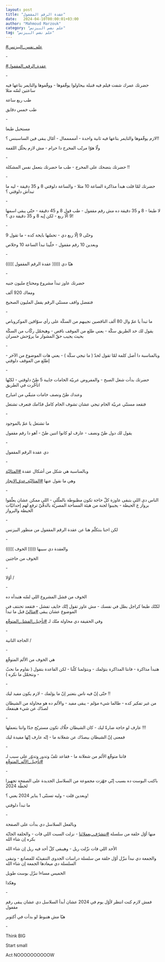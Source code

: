 ```yaml
---
layout: post
title: "عقدة الرقم المقفول"
date:   2024-04-10T00:00:01+03:00
author: "Mahmoud Marzouk"
category: "علم نفس البيزنس"
tag: "علم نفس البيزنس"
---
```



[<u>\#علم\_نفس\_البيزنس</u>](https://www.facebook.com/hashtag/%D8%B9%D9%84%D9%85_%D9%86%D9%81%D8%B3_%D8%A7%D9%84%D8%A8%D9%8A%D8%B2%D9%86%D8%B3?__eep__=6&__cft__%5b0%5d=AZV1pvGteADR2AbR-xPfH_A_dgdLomgpx0FnskhtmTrmNTvNQGcBvwFL_OZwo3QUVAJOhWJjtnaNycoleY3EvhlY55xvZB_8I9ia4ZOuXVCncRmDdVquPUlUhJz56VuZN7d7Zau3ZI0fB8GX-3jmvBh78ldEa2xzYvKyPk6uVkZBuTQJH2wXeE2zBM_sf3ZdDic&__tn__=*NK-R)

\-

[<u>\#عقدة\_الرقم\_المقفول</u>](https://www.facebook.com/hashtag/%D8%B9%D9%82%D8%AF%D8%A9_%D8%A7%D9%84%D8%B1%D9%82%D9%85_%D8%A7%D9%84%D9%85%D9%82%D9%81%D9%88%D9%84?__eep__=6&__cft__%5b0%5d=AZV1pvGteADR2AbR-xPfH_A_dgdLomgpx0FnskhtmTrmNTvNQGcBvwFL_OZwo3QUVAJOhWJjtnaNycoleY3EvhlY55xvZB_8I9ia4ZOuXVCncRmDdVquPUlUhJz56VuZN7d7Zau3ZI0fB8GX-3jmvBh78ldEa2xzYvKyPk6uVkZBuTQJH2wXeE2zBM_sf3ZdDic&__tn__=*NK-R)

\-

حضرتك عمرك شفت فيلم فيه قنبلة بيحاولوا يوقّفوها - ووقّفوها
والتايمر بتاعها فيه ساعتين لسّه مثلا

طب ربع ساعة

طب خمس دقايق

\-

مستحيل طبعا

لازم يوقّفوها والتايمر بتاعها فيه ثانية واحدة -
أمممممال - أمّال يبقى فين الساسبنس ؟!!

ولّا هوّا مرتّب المخرج دا حرام - مش لازم يحلّل اللقمة

\-

حضرتك بتضحك على المخرج - طب ما حضرتك بتعمل نفس
المشكلة !!

\-

حضرتك لمّا قلت هبدأ مذاكرة الساعة 10 مثلا - والساعة
دلوقتي 8 و 35 دقيقة - ليه ما تبدأش دلوقتي ؟

\-

لا طبعا - 8 و 35 دقيقة ده مش رقم مقفول - طب قول 8 و 45
دقيقة - حتّى يبقى اسمها 9 الّا ربع - لكن إيه 8 و 35 دقيقة دي ؟!

\-

وحتّى 9 إلّا ربع دي - تحسّها بايخة كده - ما تقول 9

وبعدين 10 رقم مقفول - خلّينا نبدأ الساعة 10 وخلاص

\-

هيّا دي ((((( عقدة الرقم المقفول )))))

\-

حضرتك عاوز تبدأ مشروع ومحتاج مليون جنيه

ومعاك 920 ألف

فتفضل واقف مستنّي الرقم يقفل المليون الصحيح

\-

ما تبدأ يا عمّ وال 80 ألف الناقصين نجيبهم من السكّة على
رأي سوّاقين الموكروباص

يقول لك خد الطريق سكّة - يعني طلع من الموقف ناقص - وهيحمّل
ركّاب من السكّة بحيث يجيب حقّ المشوار ما يروّحش خسران

\-

وبالمناسبة دا أصل كلمة لمّا تقول لحدّ ( ما تيجي سكّة ) -
يعني هات الموضوع من الآخر - إطلع من الموقف دلوقتي

\-

حضرتك بدأت شغل الصبح - والمفروض عربيّة الخامات جايبة 5 طنّ
دلوقتي - لكنّها اتأخّرت في الطريق

وعندك طنّ ونصف خامات متبقّي من امبارح

فتقعد مستنّي عربيّة الخام تيجي عشان تشوف الخام كامل قدّامك
فتعرف تشتغل

\-

ما تشتغل يا عمّ بالموجود

يقول لك دول طنّ ونصف - عارف لو كانوا اتنين طنّ - آهو دا
رقم مقفول

\-

دي عقدة الرقم المقفول

\-

وبالمناسبة هي شكل من أشكال عقدة
[<u>\#المثاليّة</u>](https://www.facebook.com/hashtag/%D8%A7%D9%84%D9%85%D8%AB%D8%A7%D9%84%D9%8A%D9%91%D8%A9?__eep__=6&__cft__%5b0%5d=AZV1pvGteADR2AbR-xPfH_A_dgdLomgpx0FnskhtmTrmNTvNQGcBvwFL_OZwo3QUVAJOhWJjtnaNycoleY3EvhlY55xvZB_8I9ia4ZOuXVCncRmDdVquPUlUhJz56VuZN7d7Zau3ZI0fB8GX-3jmvBh78ldEa2xzYvKyPk6uVkZBuTQJH2wXeE2zBM_sf3ZdDic&__tn__=*NK-R)

وهي ما نقول عنها
[<u>\#المثاليّة\_عدوّ\_الإنجاز</u>](https://www.facebook.com/hashtag/%D8%A7%D9%84%D9%85%D8%AB%D8%A7%D9%84%D9%8A%D9%91%D8%A9_%D8%B9%D8%AF%D9%88%D9%91_%D8%A7%D9%84%D8%A5%D9%86%D8%AC%D8%A7%D8%B2?__eep__=6&__cft__%5b0%5d=AZV1pvGteADR2AbR-xPfH_A_dgdLomgpx0FnskhtmTrmNTvNQGcBvwFL_OZwo3QUVAJOhWJjtnaNycoleY3EvhlY55xvZB_8I9ia4ZOuXVCncRmDdVquPUlUhJz56VuZN7d7Zau3ZI0fB8GX-3jmvBh78ldEa2xzYvKyPk6uVkZBuTQJH2wXeE2zBM_sf3ZdDic&__tn__=*NK-R)

\-

الناس دي اللي بتبقى عاوزة كلّ حاجة تكون مظبوطة بالملّلي -
اللي ممكن عشان يعلّقوا برواز ع الحيطة - يجيبوا لجنة من هيئة المساحة
المصريّة بالدقّيّ ترفع لهم إحداثيّات الحيطة والبرواز

\-

لكن احنا بنتكلّم هنا عن عقدة الرقم المقفول من منظور
البيزنس

\-

والعقدة دي سببها ((((( الخوف )))))

الخوف من حاجتين

\-

أوّلا /

\-

الخوف من فشل المشروع اللي لسّه هتبدأه ده

لكنّك طبعا كراجل بطل في نفسك - مش عاوز تقول إنّك خايف
تفشل - فتقعد تحنتف في الموضوع عشان يبقى
[<u>\#مثاليّ</u>](https://www.facebook.com/hashtag/%D9%85%D8%AB%D8%A7%D9%84%D9%8A%D9%91?__eep__=6&__cft__%5b0%5d=AZV1pvGteADR2AbR-xPfH_A_dgdLomgpx0FnskhtmTrmNTvNQGcBvwFL_OZwo3QUVAJOhWJjtnaNycoleY3EvhlY55xvZB_8I9ia4ZOuXVCncRmDdVquPUlUhJz56VuZN7d7Zau3ZI0fB8GX-3jmvBh78ldEa2xzYvKyPk6uVkZBuTQJH2wXeE2zBM_sf3ZdDic&__tn__=*NK-R)
قبل ما تبدأ

وفي الحقيقة دي محاولة منّك لـ
[<u>\#تأجيل\_الفشل\_المتوقّع</u>](https://www.facebook.com/hashtag/%D8%AA%D8%A3%D8%AC%D9%8A%D9%84_%D8%A7%D9%84%D9%81%D8%B4%D9%84_%D8%A7%D9%84%D9%85%D8%AA%D9%88%D9%82%D9%91%D8%B9?__eep__=6&__cft__%5b0%5d=AZV1pvGteADR2AbR-xPfH_A_dgdLomgpx0FnskhtmTrmNTvNQGcBvwFL_OZwo3QUVAJOhWJjtnaNycoleY3EvhlY55xvZB_8I9ia4ZOuXVCncRmDdVquPUlUhJz56VuZN7d7Zau3ZI0fB8GX-3jmvBh78ldEa2xzYvKyPk6uVkZBuTQJH2wXeE2zBM_sf3ZdDic&__tn__=*NK-R)

\-

الحاجة التانية /

\-

هي الخوف من الألم المتوقّع

هتبدأ مذاكرة - فانتا المذاكرة بتؤلمك - وبتؤلمنا كلّنا -
لكن القاعدة بتقول ( نقاوم ما نحبّ - ونتحمّل ما نكره )

\-

حتّى إنّ فيه ناس بتعتبر إنّ ما يؤلمك - لازم يكون مفيد
ليك !!

من غير تفكير كده - طالما شيء مؤلم - يبقى مفيد - والألم
ده هو محاولة من الشيطان لصدّك عن شيء هينفعك

\-

عارف لو حاجة ضارةّ ليك - كان الشيطان خلّاك تكون مستريّح جدّا
وانتا بتعملها !!!

فمعنى إنّ الشيطان بيصدّك عن شغلانة ما - إنّه عارف إنّها
مفيدة ليك

\-

فانتا متوقّع الألم من شغلانة ما - فقاعد تلفّ وتدور وتدوّر
على سبب لـ
[<u>\#تأجيل\_الألم\_المتوقّع</u>](https://www.facebook.com/hashtag/%D8%AA%D8%A3%D8%AC%D9%8A%D9%84_%D8%A7%D9%84%D8%A3%D9%84%D9%85_%D8%A7%D9%84%D9%85%D8%AA%D9%88%D9%82%D9%91%D8%B9?__eep__=6&__cft__%5b0%5d=AZV1pvGteADR2AbR-xPfH_A_dgdLomgpx0FnskhtmTrmNTvNQGcBvwFL_OZwo3QUVAJOhWJjtnaNycoleY3EvhlY55xvZB_8I9ia4ZOuXVCncRmDdVquPUlUhJz56VuZN7d7Zau3ZI0fB8GX-3jmvBh78ldEa2xzYvKyPk6uVkZBuTQJH2wXeE2zBM_sf3ZdDic&__tn__=*NK-R)

\-

باكتب البوست ده بسبب إنّي جهّزت مجموعة من السلاسل الجديدة
على الصفحة تجهيزا لخطّة 2024

وبعدين قلت - وليه تستنّى 1 يناير 2024 يعني ؟!

ما تبدأ دلوقتي

\-

وبالفعل السلاسل دي بدأت على الصفحة

منها أوّل حلقة من سلسلة
[<u>\#نتشرّف\_بعملائنا</u>](https://www.facebook.com/hashtag/%D9%86%D8%AA%D8%B4%D8%B1%D9%91%D9%81_%D8%A8%D8%B9%D9%85%D9%84%D8%A7%D8%A6%D9%86%D8%A7?__eep__=6&__cft__%5b0%5d=AZV1pvGteADR2AbR-xPfH_A_dgdLomgpx0FnskhtmTrmNTvNQGcBvwFL_OZwo3QUVAJOhWJjtnaNycoleY3EvhlY55xvZB_8I9ia4ZOuXVCncRmDdVquPUlUhJz56VuZN7d7Zau3ZI0fB8GX-3jmvBh78ldEa2xzYvKyPk6uVkZBuTQJH2wXeE2zBM_sf3ZdDic&__tn__=*NK-R) -
نزلت السبت اللي فات - والحلقة الجايّة بكره إن شاء
الله

الأحد اللي فات نزّلت ريل - وهيبقى كلّ أحد فيه ريل إن شاء
الله

والجمعة دي نبدأ ننزّل أوّل حلقة من سلسلة دراسات الجدوى
التنفيذيّة للمصانع - وتبقى السلسلة دي ميعادها الجمعة إن شاء الله

الخميس مساءا ننزّل بوست طويل

وهكذا

\-

فمش لازم كنت انتظر لأوّل يوم في 2024 عشان أبدأ السلاسل دي
عشان يبقى رقم مقفول

هيّا مش هتبوظ لو بدأت في أكتوبر

\-

Think BIG

Start small

Act NOOOOOOOOOOW
